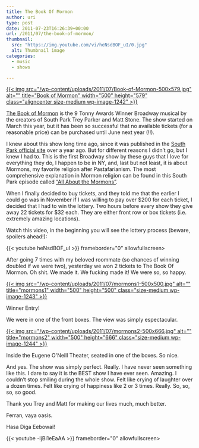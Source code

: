 ```yaml
---
title: The Book Of Mormon
author: uri
type: post
date: 2011-07-23T16:26:39+00:00
url: /2011/07/the-book-of-mormon/
thumbnail:
  src: "https://img.youtube.com/vi/heNsdBOF_uI/0.jpg"
  alt: Thumbnail image
categories:
  - music
  - shows

---
```

[{{< img src="/wp-content/uploads/2011/07/Book-of-Mormon-500x579.jpg" alt="" title="Book of Mormon" width="500" height="579" class="aligncenter size-medium wp-image-1242" >}}][1]

[The Book of Mormon][2] is the 9 Tonny Awards Winner Broadway musical by the creators of South Park Trey Parker and Matt Stone. The show started on March this year, but it has been so successful that no available tickets (for a reasonable price) can be purchased until June next year (!!).

I knew about this show long time ago, since it was published in the [South Park official site][3] over a year ago. But for different reasons I didn&#8217;t go, but I knew I had to. This is the first Broadway show by these guys that I love for everything they do, I happen to be in NY, and, last but not least, it is about Mormons, my favorite religion after Pastafarianism. The most comprehensive explanation in Mormon religion can be found in this South Park episode called [&#8220;All About the Mormons&#8221;][4].

When I finally decided to buy tickets, and they told me that the earlier I could go was in November if I was willing to pay over $200 for each ticket, I decided that I had to win the lottery. Two hours before every show they give away 22 tickets for $32 each. They are either front row or box tickets (i.e. extremely amazing locations).

Watch this video, in the beginning you will see the lottery process (beware, spoilers ahead!):

{{< youtube heNsdBOF_uI >}} frameborder="0" allowfullscreen></iframe>

After going 7 times with my beloved roommate (so chances of winning doubled if we were two), yesterday we won 2 tickets to The Book Of Mormon. Oh shit. We made it. We fucking made it! We were so, so happy.

<div id="attachment_1243" style="width: 510px" class="wp-caption aligncenter">
  <a href="/wp-content/uploads/2011/07/mormons1.jpg">{{< img src="/wp-content/uploads/2011/07/mormons1-500x500.jpg" alt="" title="mormons1" width="500" height="500" class="size-medium wp-image-1243" >}}</a>
  
  <p class="wp-caption-text">
    Winner Entry!
  </p>
</div>

We were in one of the front boxes. The view was simply espectacular.

<div id="attachment_1244" style="width: 510px" class="wp-caption aligncenter">
  <a href="/wp-content/uploads/2011/07/mormons2.jpg">{{< img src="/wp-content/uploads/2011/07/mormons2-500x666.jpg" alt="" title="mormons2" width="500" height="666" class="size-medium wp-image-1244" >}}</a>
  
  <p class="wp-caption-text">
    Inside the Eugene O'Neill Theater, seated in one of the boxes. So nice.
  </p>
</div>

And yes. The show was simply perfect. Really. I have never seen something like this. I dare to say it is the BEST show I have ever seen. Amazing. I couldn&#8217;t stop smiling during the whole show. Felt like crying of laughter over a dozen times. Felt like crying of happiness like 2 or 3 times. Really. So, so, so, so good.

Thank you Trey and Matt for making our lives much, much better.

Ferran, vaya oasis.

Hasa Diga Eebowai!

{{< youtube -IjBi1eEaAA >}} frameborder="0" allowfullscreen></iframe>

 [1]: /wp-content/uploads/2011/07/Book-of-Mormon.jpg
 [2]: http://www.bookofmormonbroadway.com/
 [3]: http://www.southparkstudios.com/
 [4]: http://www.southparkstudios.com/full-episodes/s07e12-all-about-mormons